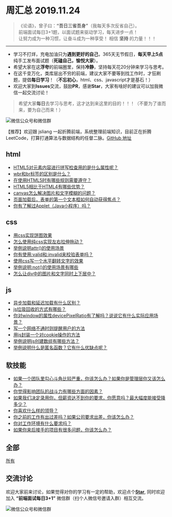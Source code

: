 # 周汇总 2019.11.24

> 《论语》，曾子曰：**“吾日三省吾身”**（我每天多次反省自己）。  
> 前端面试每日3+1题，以面试题来驱动学习，每天进步一点！  
> 让努力成为一种习惯，让奋斗成为一种享受！
> 相信 **坚持** 的力量！！！

---
- 学习不打烊，充电加油只为**遇到更好的自己**，365天无节假日，**每天早上5点**纯手工发布面试题（**死磕自己，愉悦大家**）。
- 希望大家在这**浮夸**的前端圈里，保持**冷静**，坚持每天花20分钟来学习与思考。
- 在这千变万化，类库层出不穷的前端，建议大家不要等到找工作时，才狂刷题，提倡**每日学习**！（**不忘初心**，html、css、javascript才是基石！）
- 欢迎大家到**Issues**交流，鼓励**PR**，感谢**Star**，大家有啥好的建议可以加我微信一起交流讨论！
> 希望大家**每日**去学习与思考，这才达到来这里的目的！！！（不要为了谁而来，要为自己而来！）

![微信公众号和微信群](https://github.com/haizlin/fe-interview/raw/master/resource/images/qrcode.jpg)

【推荐】欢迎跟 jsliang 一起折腾前端，系统整理前端知识，目前正在折腾 LeetCode，打算打通算法与数据结构的任督二脉。[GitHub 地址](https://github.com/LiangJunrong/document-library)

## html
- [HTML5对元素内容进行拼写检查用的是什么属性呢？](https://github.com/haizlin/fe-interview/issues/1557)
- [wbr和br标签的区别是什么？](https://github.com/haizlin/fe-interview/issues/1553)
- [在使用HTML5时有哪些规则需要遵守？](https://github.com/haizlin/fe-interview/issues/1549)
- [HTML5相比于HTML4有哪些优势？](https://github.com/haizlin/fe-interview/issues/1545)
- [canvas怎么解决图片和文字模糊的问题？](https://github.com/haizlin/fe-interview/issues/1541)
- [页面加载后，表单的第一个文本框如何自动获得焦点？](https://github.com/haizlin/fe-interview/issues/1537)
- [你有了解过Applet（Java小程序）吗？](https://github.com/haizlin/fe-interview/issues/1533)

## css
- [用css实现饼图效果](https://github.com/haizlin/fe-interview/issues/1558)
- [怎么使用纯css实现左右拉伸拖动？](https://github.com/haizlin/fe-interview/issues/1554)
- [举例说明attr()的使用场景](https://github.com/haizlin/fe-interview/issues/1550)
- [你有使用:valid和:invalid来校验表单吗？](https://github.com/haizlin/fe-interview/issues/1546)
- [使用css写一个水平翻转文字的效果](https://github.com/haizlin/fe-interview/issues/1542)
- [举例说明:not()的使用场景有哪些](https://github.com/haizlin/fe-interview/issues/1538)
- [怎么让div中的图片和文字同时上下居中？](https://github.com/haizlin/fe-interview/issues/1534)

## js
- [异步加载和延迟加载有什么区别？](https://github.com/haizlin/fe-interview/issues/1559)
- [js垃圾回收的方式有哪些？](https://github.com/haizlin/fe-interview/issues/1555)
- [你对window的属性devicePixelRatio有了解吗？说说它有什么实际应用场景？](https://github.com/haizlin/fe-interview/issues/1551)
- [写一个网络不通时则提醒用户的方法](https://github.com/haizlin/fe-interview/issues/1547)
- [用js封装一个对cookie操作的方法](https://github.com/haizlin/fe-interview/issues/1543)
- [举例说明js创建数组有哪些方法？](https://github.com/haizlin/fe-interview/issues/1539)
- [举例说明什么是匿名函数？它有什么优缺点呢？](https://github.com/haizlin/fe-interview/issues/1535)

## 软技能
- [如果一个团队里勾心斗角比较严重，你该怎么办？如果你是管理层你又该怎么办？](https://github.com/haizlin/fe-interview/issues/1560)
- [你觉得影响团队的战斗力有哪些方面的因素？](https://github.com/haizlin/fe-interview/issues/1556)
- [如果我们决定录用你，但薪资达不到你的要求，你愿意吗？最大幅度能接受降多少？](https://github.com/haizlin/fe-interview/issues/1552)
- [你喜欢什么样的领导？](https://github.com/haizlin/fe-interview/issues/1548)
- [你之前的工作有出过差吗？如果公司要求出差，你该怎么办？](https://github.com/haizlin/fe-interview/issues/1544)
- [你对工作环境有什么要求吗？](https://github.com/haizlin/fe-interview/issues/1540)
- [如果你来后接手的项目有很多问题，你该怎么办？](https://github.com/haizlin/fe-interview/issues/1536)

## 全部
[所有](https://github.com/haizlin/fe-interview/blob/master/category/week.md)

## 交流讨论
欢迎大家前来讨论，如果觉得对你的学习有一定的帮助，欢迎点个[**Star**](https://github.com/haizlin/fe-interview), 同时欢迎加入 **“前端面试每日3+1”** 微信群（扫个人微信号邀请入群）相互交流。

![微信公众号和微信群](https://github.com/haizlin/fe-interview/raw/master/resource/images/qrcode.jpg)